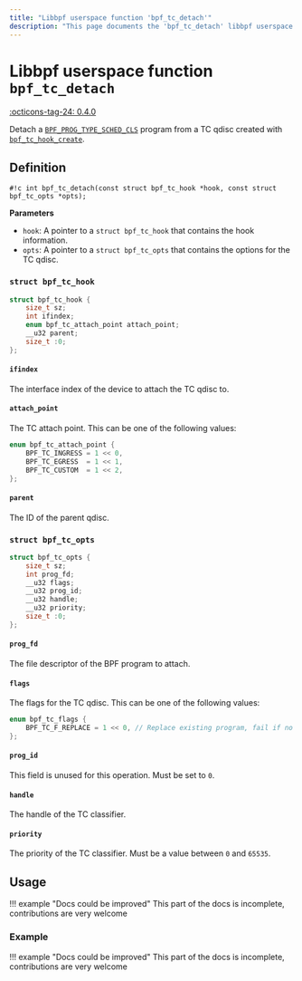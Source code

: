 ```yaml
---
title: "Libbpf userspace function 'bpf_tc_detach'"
description: "This page documents the 'bpf_tc_detach' libbpf userspace function, including its definition, usage, and examples."
---
```

# Libbpf userspace function `bpf_tc_detach`

<!-- [LIBBPF_TAG] -->
[:octicons-tag-24: 0.4.0](https://github.com/libbpf/libbpf/releases/tag/v0.4.0)
<!-- [/LIBBPF_TAG] -->

Detach a [`BPF_PROG_TYPE_SCHED_CLS`](../../../linux/program-type/BPF_PROG_TYPE_SCHED_CLS.md) program from a TC qdisc created with [`bpf_tc_hook_create`](bpf_tc_hook_create.md). 

## Definition

`#!c int bpf_tc_detach(const struct bpf_tc_hook *hook, const struct bpf_tc_opts *opts);`

**Parameters**

- `hook`: A pointer to a `struct bpf_tc_hook` that contains the hook information.
- `opts`: A pointer to a `struct bpf_tc_opts` that contains the options for the TC qdisc.

### `struct bpf_tc_hook`

```c
struct bpf_tc_hook {
	size_t sz;
	int ifindex;
	enum bpf_tc_attach_point attach_point;
	__u32 parent;
	size_t :0;
};
```

#### `ifindex`

The interface index of the device to attach the TC qdisc to.

#### `attach_point`

The TC attach point. This can be one of the following values:

```c
enum bpf_tc_attach_point {
	BPF_TC_INGRESS = 1 << 0,
	BPF_TC_EGRESS  = 1 << 1,
	BPF_TC_CUSTOM  = 1 << 2,
};
```

#### `parent`

The ID of the parent qdisc.

### `struct bpf_tc_opts`

```c
struct bpf_tc_opts {
	size_t sz;
	int prog_fd;
	__u32 flags;
	__u32 prog_id;
	__u32 handle;
	__u32 priority;
	size_t :0;
};
```

#### `prog_fd`

The file descriptor of the BPF program to attach.

#### `flags`

The flags for the TC qdisc. This can be one of the following values:

```c
enum bpf_tc_flags {
	BPF_TC_F_REPLACE = 1 << 0, // Replace existing program, fail if no program is attached
};
```

#### `prog_id`

This field is unused for this operation. Must be set to `0`.

#### `handle`

The handle of the TC classifier.

#### `priority`

The priority of the TC classifier. Must be a value between `0` and `65535`.

## Usage

!!! example "Docs could be improved"
    This part of the docs is incomplete, contributions are very welcome

### Example

!!! example "Docs could be improved"
    This part of the docs is incomplete, contributions are very welcome
